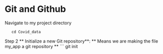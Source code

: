 # Git and Github
Navigate to my project directory
```
   cd Covid_data
```
Step 2 ** Initialize a new Git repository**: ** Means we are making the file my_app a git repository **
    ```
git init
```